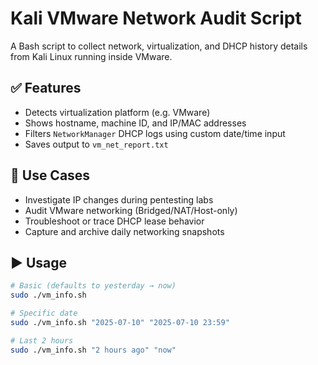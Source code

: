 # Kali VMware Network Audit Script

A Bash script to collect network, virtualization, and DHCP history details from Kali Linux running inside VMware.

## ✅ Features

- Detects virtualization platform (e.g. VMware)
- Shows hostname, machine ID, and IP/MAC addresses
- Filters `NetworkManager` DHCP logs using custom date/time input
- Saves output to `vm_net_report.txt`

## 🧪 Use Cases

- Investigate IP changes during pentesting labs
- Audit VMware networking (Bridged/NAT/Host-only)
- Troubleshoot or trace DHCP lease behavior
- Capture and archive daily networking snapshots

## ▶️ Usage

```bash
# Basic (defaults to yesterday → now)
sudo ./vm_info.sh

# Specific date
sudo ./vm_info.sh "2025-07-10" "2025-07-10 23:59"

# Last 2 hours
sudo ./vm_info.sh "2 hours ago" "now"
